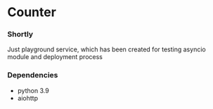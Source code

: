 # Counter

### Shortly
Just playground service, which has been created for testing asyncio module and deployment process

### Dependencies
- python 3.9
- aiohttp